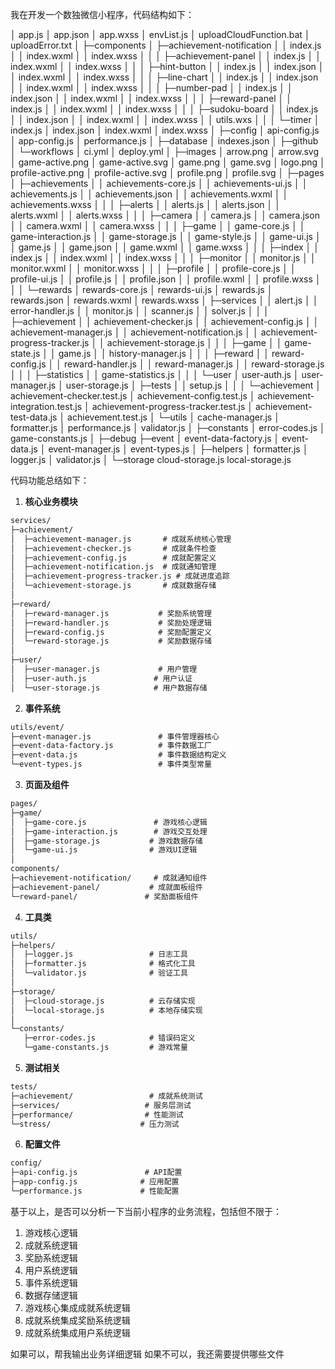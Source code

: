 我在开发一个数独微信小程序，代码结构如下：

│  app.js
│  app.json
│  app.wxss
│  envList.js
│  uploadCloudFunction.bat
│  uploadError.txt
│
├─components
│  ├─achievement-notification
│  │      index.js
│  │      index.wxml
│  │      index.wxss
│  │
│  ├─achievement-panel
│  │      index.js
│  │      index.wxml
│  │      index.wxss
│  │
│  ├─hint-button
│  │      index.js
│  │      index.json
│  │      index.wxml
│  │      index.wxss
│  │
│  ├─line-chart
│  │      index.js
│  │      index.json
│  │      index.wxml
│  │      index.wxss
│  │
│  ├─number-pad
│  │      index.js
│  │      index.json
│  │      index.wxml
│  │      index.wxss
│  │
│  ├─reward-panel
│  │      index.js
│  │      index.wxml
│  │      index.wxss
│  │
│  ├─sudoku-board
│  │      index.js
│  │      index.json
│  │      index.wxml
│  │      index.wxss
│  │      utils.wxs
│  │
│  └─timer
│          index.js
│          index.json
│          index.wxml
│          index.wxss
│
├─config
│      api-config.js
│      app-config.js
│      performance.js
│
├─database
│      indexes.json
│
├─github
│  └─workflows
│          ci.yml
│          deploy.yml
│
├─images
│      arrow.png
│      arrow.svg
│      game-active.png
│      game-active.svg
│      game.png
│      game.svg
│      logo.png
│      profile-active.png
│      profile-active.svg
│      profile.png
│      profile.svg
│
├─pages
│  ├─achievements
│  │      achievements-core.js
│  │      achievements-ui.js
│  │      achievements.js
│  │      achievements.json
│  │      achievements.wxml
│  │      achievements.wxss
│  │
│  ├─alerts
│  │      alerts.js
│  │      alerts.json
│  │      alerts.wxml
│  │      alerts.wxss
│  │
│  ├─camera
│  │      camera.js
│  │      camera.json
│  │      camera.wxml
│  │      camera.wxss
│  │
│  ├─game
│  │      game-core.js
│  │      game-interaction.js
│  │      game-storage.js
│  │      game-style.js
│  │      game-ui.js
│  │      game.js
│  │      game.json
│  │      game.wxml
│  │      game.wxss
│  │
│  ├─index
│  │      index.js
│  │      index.wxml
│  │      index.wxss
│  │
│  ├─monitor
│  │      monitor.js
│  │      monitor.wxml
│  │      monitor.wxss
│  │
│  ├─profile
│  │      profile-core.js
│  │      profile-ui.js
│  │      profile.js
│  │      profile.json
│  │      profile.wxml
│  │      profile.wxss
│  │
│  └─rewards
│          rewards-core.js
│          rewards-ui.js
│          rewards.js
│          rewards.json
│          rewards.wxml
│          rewards.wxss
│
├─services
│  │  alert.js
│  │  error-handler.js
│  │  monitor.js
│  │  scanner.js
│  │  solver.js
│  │
│  ├─achievement
│  │      achievement-checker.js
│  │      achievement-config.js
│  │      achievement-manager.js
│  │      achievement-notification.js
│  │      achievement-progress-tracker.js
│  │      achievement-storage.js
│  │
│  ├─game
│  │      game-state.js
│  │      game.js
│  │      history-manager.js
│  │
│  ├─reward
│  │      reward-config.js
│  │      reward-handler.js
│  │      reward-manager.js
│  │      reward-storage.js
│  │
│  ├─statistics
│  │      game-statistics.js
│  │
│  └─user
│          user-auth.js
│          user-manager.js
│          user-storage.js
│
├─tests
│  │  setup.js
│  │
│  └─achievement
│          achievement-checker.test.js
│          achievement-config.test.js
│          achievement-integration.test.js
│          achievement-progress-tracker.test.js
│          achievement-test-data.js
│          achievement.test.js
│
└─utils
    │  cache-manager.js
    │  formatter.js
    │  performance.js
    │  validator.js
    │
    ├─constants
    │      error-codes.js
    │      game-constants.js
    │
    ├─debug
    ├─event
    │      event-data-factory.js
    │      event-data.js
    │      event-manager.js
    │      event-types.js
    │
    ├─helpers
    │      formatter.js
    │      logger.js
    │      validator.js
    │
    └─storage
            cloud-storage.js
            local-storage.js

代码功能总结如下：

1. **核心业务模块**
```markdown
services/
├─achievement/
│  ├─achievement-manager.js       # 成就系统核心管理
│  ├─achievement-checker.js       # 成就条件检查
│  ├─achievement-config.js        # 成就配置定义
│  ├─achievement-notification.js  # 成就通知管理
│  ├─achievement-progress-tracker.js # 成就进度追踪
│  └─achievement-storage.js       # 成就数据存储
│
├─reward/
│  ├─reward-manager.js           # 奖励系统管理
│  ├─reward-handler.js           # 奖励处理逻辑
│  ├─reward-config.js            # 奖励配置定义
│  └─reward-storage.js           # 奖励数据存储
│
├─user/
│  ├─user-manager.js             # 用户管理
│  ├─user-auth.js               # 用户认证
│  └─user-storage.js            # 用户数据存储
```

2. **事件系统**
```markdown
utils/event/
├─event-manager.js               # 事件管理器核心
├─event-data-factory.js          # 事件数据工厂
├─event-data.js                  # 事件数据结构定义
└─event-types.js                 # 事件类型常量
```

3. **页面及组件**
```markdown
pages/
├─game/
│  ├─game-core.js               # 游戏核心逻辑
│  ├─game-interaction.js        # 游戏交互处理
│  ├─game-storage.js           # 游戏数据存储
│  └─game-ui.js                # 游戏UI逻辑
│
components/
├─achievement-notification/     # 成就通知组件
├─achievement-panel/           # 成就面板组件
└─reward-panel/               # 奖励面板组件
```

4. **工具类**
```markdown
utils/
├─helpers/
│  ├─logger.js                 # 日志工具
│  ├─formatter.js              # 格式化工具
│  └─validator.js              # 验证工具
│
├─storage/
│  ├─cloud-storage.js          # 云存储实现
│  └─local-storage.js          # 本地存储实现
│
└─constants/
   ├─error-codes.js            # 错误码定义
   └─game-constants.js         # 游戏常量
```

5. **测试相关**
```markdown
tests/
├─achievement/                 # 成就系统测试
├─services/                   # 服务层测试
├─performance/                # 性能测试
└─stress/                    # 压力测试
```

6. **配置文件**
```markdown
config/
├─api-config.js               # API配置
├─app-config.js              # 应用配置
└─performance.js             # 性能配置
```            


基于以上，是否可以分析一下当前小程序的业务流程，包括但不限于：
1. 游戏核心逻辑
2. 成就系统逻辑
3. 奖励系统逻辑
4. 用户系统逻辑
5. 事件系统逻辑
6. 数据存储逻辑
7. 游戏核心集成成就系统逻辑
8. 成就系统集成奖励系统逻辑
9. 成就系统集成用户系统逻辑

如果可以，帮我输出业务详细逻辑
如果不可以，我还需要提供哪些文件